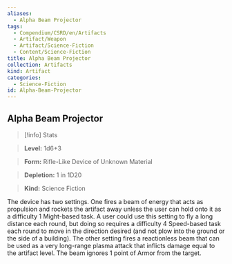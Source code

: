 ```yaml
---
aliases:
  - Alpha Beam Projector
tags:
  - Compendium/CSRD/en/Artifacts
  - Artifact/Weapon
  - Artifact/Science-Fiction
  - Content/Science-Fiction
title: Alpha Beam Projector
collection: Artifacts
kind: Artifact
categories:
  - Science-Fiction
id: Alpha-Beam-Projector
---
```

## Alpha Beam Projector    
>[!info] Stats    
> **Level:** 1d6+3    
> **Form:** Rifle-Like Device of Unknown Material    
> **Depletion:** 1 in 1D20    
> **Kind:** Science Fiction  
    
The device has two settings. One fires a beam of energy that acts as propulsion and rockets the artifact away unless the user can hold onto it as a difficulty 1 Might-based task. A user could use this setting to fly a long distance each round, but doing so requires a difficulty 4 Speed-based task each round to move in the direction desired (and not plow into the ground or the side of a building). The other setting fires a reactionless beam that can be used as a very long-range plasma attack that inflicts damage equal to the artifact level. The beam ignores 1 point of Armor from the target.
